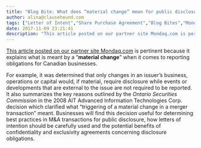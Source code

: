 ```yaml
---
title: "Blog Bite: What does “material change” mean for public disclosure in M&A transactions?"
author: alina@clausehound.com
tags: ["Letter of Intent","Share Purchase Agreement","Blog Bites","Mondaq"]
date: 2017-11-09 23:21:41
description: "This article posted on our partner site Mondaq.com is pertinent because it explains what is meant by a “material change” when it comes to reporting obligations for Canadian businesses."
---
```


[This article posted on our partner site Mondaq.com](http://www.mondaq.com/canada/x/282778/Securities/When+Must+You+Publicly+Disclose+A+Letter+Of+Intent) is pertinent because it explains what is meant by a “**material change**” when it comes to reporting obligations for Canadian businesses. 

For example, it was determined that only changes in an issuer’s business, operations or capital would, if material, require disclosure while events or developments that are external to the issue are not required to be reported. It also summarizes the key reasons outlined by the *Ontario Securities Commission* in the 2008 AIT Advanced Information Technologies Corp. decision which clarified what “triggering of a material change in a merger transaction” meant. Businesses will find this decision useful for determining best practices in M&A transactions for public disclosure, how letters of intention should be carefully used and the potential benefits of confidentiality and exclusivity agreements concerning disclosure obligations.
